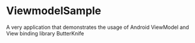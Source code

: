 # ViewmodelSample
A very application that demonstrates the usage of Android ViewModel and View binding library ButterKnife
